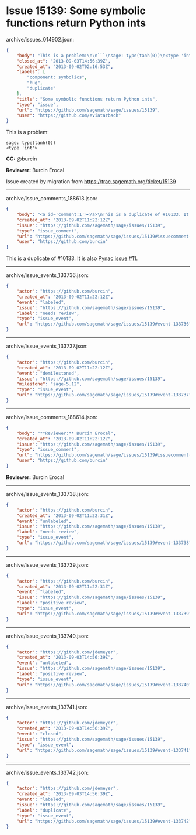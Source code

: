 # Issue 15139: Some symbolic functions return Python ints

archive/issues_014902.json:
```json
{
    "body": "This is a problem:\n\n```\nsage: type(tanh(0))\n<type 'int'>\n```\n\n**CC:**  @burcin\n\n**Reviewer:** Burcin Erocal\n\nIssue created by migration from https://trac.sagemath.org/ticket/15139\n\n",
    "closed_at": "2013-09-03T14:56:39Z",
    "created_at": "2013-09-02T02:16:53Z",
    "labels": [
        "component: symbolics",
        "bug",
        "duplicate"
    ],
    "title": "Some symbolic functions return Python ints",
    "type": "issue",
    "url": "https://github.com/sagemath/sage/issues/15139",
    "user": "https://github.com/eviatarbach"
}
```
This is a problem:

```
sage: type(tanh(0))
<type 'int'>
```

**CC:**  @burcin

**Reviewer:** Burcin Erocal

Issue created by migration from https://trac.sagemath.org/ticket/15139





---

archive/issue_comments_188613.json:
```json
{
    "body": "<a id='comment:1'></a>\nThis is a duplicate of #10133. It is also [Pynac issue #11](http://hg.pynac.org/pynac/issue/11/output-type-inconsistencies-for-special).",
    "created_at": "2013-09-02T11:22:12Z",
    "issue": "https://github.com/sagemath/sage/issues/15139",
    "type": "issue_comment",
    "url": "https://github.com/sagemath/sage/issues/15139#issuecomment-188613",
    "user": "https://github.com/burcin"
}
```

<a id='comment:1'></a>
This is a duplicate of #10133. It is also [Pynac issue #11](http://hg.pynac.org/pynac/issue/11/output-type-inconsistencies-for-special).



---

archive/issue_events_133736.json:
```json
{
    "actor": "https://github.com/burcin",
    "created_at": "2013-09-02T11:22:12Z",
    "event": "labeled",
    "issue": "https://github.com/sagemath/sage/issues/15139",
    "label": "needs review",
    "type": "issue_event",
    "url": "https://github.com/sagemath/sage/issues/15139#event-133736"
}
```



---

archive/issue_events_133737.json:
```json
{
    "actor": "https://github.com/burcin",
    "created_at": "2013-09-02T11:22:12Z",
    "event": "demilestoned",
    "issue": "https://github.com/sagemath/sage/issues/15139",
    "milestone": "sage-5.12",
    "type": "issue_event",
    "url": "https://github.com/sagemath/sage/issues/15139#event-133737"
}
```



---

archive/issue_comments_188614.json:
```json
{
    "body": "**Reviewer:** Burcin Erocal",
    "created_at": "2013-09-02T11:22:12Z",
    "issue": "https://github.com/sagemath/sage/issues/15139",
    "type": "issue_comment",
    "url": "https://github.com/sagemath/sage/issues/15139#issuecomment-188614",
    "user": "https://github.com/burcin"
}
```

**Reviewer:** Burcin Erocal



---

archive/issue_events_133738.json:
```json
{
    "actor": "https://github.com/burcin",
    "created_at": "2013-09-02T11:22:31Z",
    "event": "unlabeled",
    "issue": "https://github.com/sagemath/sage/issues/15139",
    "label": "needs review",
    "type": "issue_event",
    "url": "https://github.com/sagemath/sage/issues/15139#event-133738"
}
```



---

archive/issue_events_133739.json:
```json
{
    "actor": "https://github.com/burcin",
    "created_at": "2013-09-02T11:22:31Z",
    "event": "labeled",
    "issue": "https://github.com/sagemath/sage/issues/15139",
    "label": "positive review",
    "type": "issue_event",
    "url": "https://github.com/sagemath/sage/issues/15139#event-133739"
}
```



---

archive/issue_events_133740.json:
```json
{
    "actor": "https://github.com/jdemeyer",
    "created_at": "2013-09-03T14:56:39Z",
    "event": "unlabeled",
    "issue": "https://github.com/sagemath/sage/issues/15139",
    "label": "positive review",
    "type": "issue_event",
    "url": "https://github.com/sagemath/sage/issues/15139#event-133740"
}
```



---

archive/issue_events_133741.json:
```json
{
    "actor": "https://github.com/jdemeyer",
    "created_at": "2013-09-03T14:56:39Z",
    "event": "closed",
    "issue": "https://github.com/sagemath/sage/issues/15139",
    "type": "issue_event",
    "url": "https://github.com/sagemath/sage/issues/15139#event-133741"
}
```



---

archive/issue_events_133742.json:
```json
{
    "actor": "https://github.com/jdemeyer",
    "created_at": "2013-09-03T14:56:39Z",
    "event": "labeled",
    "issue": "https://github.com/sagemath/sage/issues/15139",
    "label": "duplicate",
    "type": "issue_event",
    "url": "https://github.com/sagemath/sage/issues/15139#event-133742"
}
```
